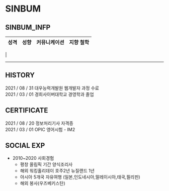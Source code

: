 # SINBUM

## SINBUM_INFP

|성격 | 성향 | 커뮤니케이션 | 지향 철학|
|:-------:|:----:|:---:|:---:|
|


***

## HISTORY

2021 / 08 / 31 대우능력개발원 웹개발자 과정 수료\
2021 / 03 / 01 경희사이버대학교 경영학과 졸업

## CERTIFICATE

2021 / 08 / 20 정보처리기사 자격증\
2021 / 03 / 01 OPIC 영어시험 - IM2

## SOCIAL EXP

* 2010\~2020 사회경험
  * 평창 올림픽 기간 양식조리사
  * 해외 워킹홀리데이 호주2년 뉴질랜드 1년
  * 아시아 5개국 자유여행 (일본,인도네시아,말레이시아,태국,필리핀)
  * 해외 봉사(우즈베키스탄)
